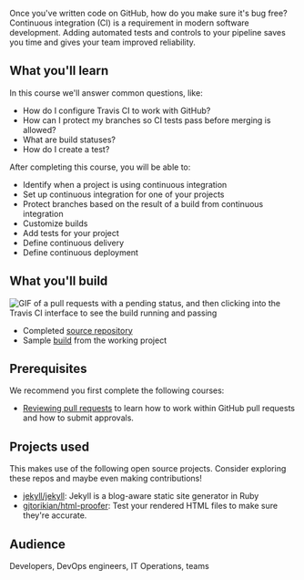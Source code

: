 Once you've written code on GitHub, how do you make sure it's bug free? Continuous integration (CI) is a requirement in modern software development. Adding automated tests and controls to your pipeline saves you time and gives your team improved reliability. 

## What you'll learn 

In this course we'll answer common questions, like:
- How do I configure Travis CI to work with GitHub?
- How can I protect my branches so CI tests pass before merging is allowed?
- What are build statuses?
- How do I create a test?

After completing this course, you will be able to:

- Identify when a project is using continuous integration
- Set up continuous integration for one of your projects
- Protect branches based on the result of a build from continuous integration
- Customize builds
- Add tests for your project 
- Define continuous delivery
- Define continuous deployment

## What you'll build

![GIF of a pull requests with a pending status, and then clicking into the Travis CI interface to see the build running and passing](https://user-images.githubusercontent.com/16547949/75810964-91ee2f80-5d59-11ea-8e50-2dd54b48d683.gif)

- Completed [source repository](https://github.com/githubtraining/continuous-integration-travis-demo)
- Sample [build](https://github.com/githubtraining/continuous-integration-travis-demo/runs/483154940) from the working project

## Prerequisites

We recommend you first complete the following courses:
- [Reviewing pull requests](https://lab.github.com/githubtraining/reviewing-pull-requests) to learn how to work within GitHub pull requests and how to submit approvals.

## Projects used

This makes use of the following open source projects. Consider exploring these repos and maybe even making contributions!

- [jekyll/jekyll](https://github.com/jekyll/jekyll): Jekyll is a blog-aware static site generator in Ruby
- [gjtorikian/html-proofer](https://github.com/gjtorikian/html-proofer): Test your rendered HTML files to make sure they're accurate.

## Audience

Developers, DevOps engineers, IT Operations, teams
